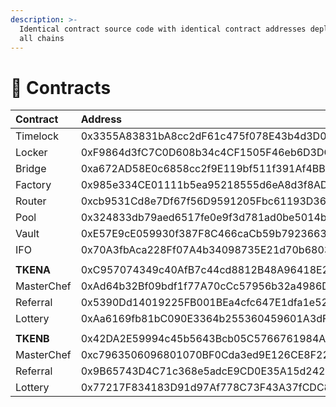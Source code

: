 ```yaml
---
description: >-
  Identical contract source code with identical contract addresses deployed on
  all chains
---
```


# 📑 Contracts

| **Contract** | Address | BSC | Heco | Polygon | Fantom |
| :--- | :--- | :---: | :---: | :---: | :---: |
| Timelock | 0x3355A83831bA8cc2dF61c475f078E43b4d3D0E4e | [view](https://testnet.bscscan.com/address/0x3355A83831bA8cc2dF61c475f078E43b4d3D0E4e#code) | [view](https://testnet.hecoinfo.com/address/0x3355A83831bA8cc2dF61c475f078E43b4d3D0E4e#code) | [view](https://mumbai.polygonscan.com/address/0x3355A83831bA8cc2dF61c475f078E43b4d3D0E4e#code) | [view](https://testnet.ftmscan.com/address/0x3355A83831bA8cc2dF61c475f078E43b4d3D0E4e#code) |
| Locker | 0xF9864d3fC7C0D608b34c4CF1505F46eb6D3DC66b | [view](https://testnet.bscscan.com/address/0xF9864d3fC7C0D608b34c4CF1505F46eb6D3DC66b#code) | [view](https://testnet.hecoinfo.com/address/0xF9864d3fC7C0D608b34c4CF1505F46eb6D3DC66b#code) | [view](https://mumbai.polygonscan.com/address/0xF9864d3fC7C0D608b34c4CF1505F46eb6D3DC66b#code) | [view](https://testnet.ftmscan.com/address/0xF9864d3fC7C0D608b34c4CF1505F46eb6D3DC66b#code) |
| Bridge | 0xa672AD58E0c6858cc2f9E119bf511f391Af4BBbE | [view](https://testnet.bscscan.com/address/0xa672AD58E0c6858cc2f9E119bf511f391Af4BBbE#code) | [view](https://testnet.hecoinfo.com/address/0xa672AD58E0c6858cc2f9E119bf511f391Af4BBbE#code) | [view](https://mumbai.polygonscan.com/address/0xa672AD58E0c6858cc2f9E119bf511f391Af4BBbE#code) | [view](https://testnet.ftmscan.com/address/0xa672AD58E0c6858cc2f9E119bf511f391Af4BBbE#code) |
| Factory | 0x985e334CE01111b5ea95218555d6eA8d3f8AD80F | [view](https://testnet.bscscan.com/address/0x985e334CE01111b5ea95218555d6eA8d3f8AD80F#code) | [view](https://testnet.hecoinfo.com/address/0x985e334CE01111b5ea95218555d6eA8d3f8AD80F#code) | [view](https://mumbai.polygonscan.com/address/0x985e334CE01111b5ea95218555d6eA8d3f8AD80F#code) | [view](https://testnet.ftmscan.com/address/0x985e334CE01111b5ea95218555d6eA8d3f8AD80F#code) |
| Router | 0xcb9531Cd8e7Df67f56D9591205Fbc61193D367C5 | [view](https://testnet.bscscan.com/address/0xcb9531Cd8e7Df67f56D9591205Fbc61193D367C5#code) | [view](https://testnet.hecoinfo.com/address/0xcb9531Cd8e7Df67f56D9591205Fbc61193D367C5#code) | [view](https://mumbai.polygonscan.com/address/0xcb9531Cd8e7Df67f56D9591205Fbc61193D367C5#code) | [view](https://testnet.ftmscan.com/address/0xcb9531Cd8e7Df67f56D9591205Fbc61193D367C5#code) |
| Pool | 0x324833db79aed6517fe0e9f3d781ad0be5014ba1 | [view](https://testnet.bscscan.com/address/0x324833db79aed6517fe0e9f3d781ad0be5014ba1#code) | [view](https://testnet.hecoinfo.com/address/0x324833db79aed6517fe0e9f3d781ad0be5014ba1#code) | [view](https://mumbai.polygonscan.com/address/0x324833db79aed6517fe0e9f3d781ad0be5014ba1#code) | [view](https://testnet.ftmscan.com/address/0x324833db79aed6517fe0e9f3d781ad0be5014ba1#code) |
| Vault | 0xE57E9cE059930f387F8C466caCb59b792366372A | [view](https://testnet.bscscan.com/address/0xE57E9cE059930f387F8C466caCb59b792366372A#code) | [view](https://testnet.hecoinfo.com/address/0xE57E9cE059930f387F8C466caCb59b792366372A#code) | [view](https://mumbai.polygonscan.com/address/0xE57E9cE059930f387F8C466caCb59b792366372A#code) | [view](https://testnet.ftmscan.com/address/0xE57E9cE059930f387F8C466caCb59b792366372A#code) |
| IFO | 0x70A3fbAca228Ff07A4b34098735E21d70b680339 | [view](https://testnet.bscscan.com/address/0x70A3fbAca228Ff07A4b34098735E21d70b680339#code) | [view](https://testnet.hecoinfo.com/address/0x70A3fbAca228Ff07A4b34098735E21d70b680339#code) | [view](https://mumbai.polygonscan.com/address/0x70A3fbAca228Ff07A4b34098735E21d70b680339#code) | [view](https://testnet.ftmscan.com/address/0x70A3fbAca228Ff07A4b34098735E21d70b680339#code) |
|  |  |  |  |  |  |
| **TKENA** | 0xC957074349c40AfB7c44cd8812B48A96418E2Ec5 | [view](https://testnet.bscscan.com/address/0xC957074349c40AfB7c44cd8812B48A96418E2Ec5#code) | [view](https://testnet.hecoinfo.com/address/0xC957074349c40AfB7c44cd8812B48A96418E2Ec5#code) | [view](https://mumbai.polygonscan.com/address/0xC957074349c40AfB7c44cd8812B48A96418E2Ec5#code) | [view](https://testnet.ftmscan.com/address/0xC957074349c40AfB7c44cd8812B48A96418E2Ec5#code) |
| MasterChef | 0xAd64b32Bf09bdf1f77A70cCc57956b32a4986D7E | [view](https://testnet.bscscan.com/address/0xAd64b32Bf09bdf1f77A70cCc57956b32a4986D7E#code) | [view](https://testnet.hecoinfo.com/address/0xAd64b32Bf09bdf1f77A70cCc57956b32a4986D7E#code) | [view](https://mumbai.polygonscan.com/address/0xAd64b32Bf09bdf1f77A70cCc57956b32a4986D7E#code) | [view](https://testnet.ftmscan.com/address/0xAd64b32Bf09bdf1f77A70cCc57956b32a4986D7E#code) |
| Referral | 0x5390Dd14019225FB001BEa4cfc647E1dfa1e5251 | [view](https://testnet.bscscan.com/address/0x5390Dd14019225FB001BEa4cfc647E1dfa1e5251#code) | [view](https://testnet.hecoinfo.com/address/0x5390Dd14019225FB001BEa4cfc647E1dfa1e5251#code) | [view](https://mumbai.polygonscan.com/address/0x5390Dd14019225FB001BEa4cfc647E1dfa1e5251#code) | [view](https://testnet.ftmscan.com/address/0x5390Dd14019225FB001BEa4cfc647E1dfa1e5251#code) |
| Lottery | 0xAa6169fb81bC090E3364b255360459601A3dF7B3 | [view](https://testnet.bscscan.com/address/0xAa6169fb81bC090E3364b255360459601A3dF7B3#code) | [view](https://testnet.hecoinfo.com/address/0xAa6169fb81bC090E3364b255360459601A3dF7B3#code) | [view](https://mumbai.polygonscan.com/address/0xAa6169fb81bC090E3364b255360459601A3dF7B3#code) | [view](https://testnet.ftmscan.com/address/0xAa6169fb81bC090E3364b255360459601A3dF7B3#code) |
|  |  |  |  |  |  |
| **TKENB** | 0x42DA2E59994c45b5643Bcb05C5766761984A3D39 | [view](https://testnet.bscscan.com/address/0x42DA2E59994c45b5643Bcb05C5766761984A3D39#code) | [view](https://testnet.hecoinfo.com/address/0x42DA2E59994c45b5643Bcb05C5766761984A3D39#code) | [view](https://mumbai.polygonscan.com/address/0x42DA2E59994c45b5643Bcb05C5766761984A3D39#code) | [view](https://testnet.ftmscan.com/address/0x42DA2E59994c45b5643Bcb05C5766761984A3D39#code) |
| MasterChef | 0xc7963506096801070BF0Cda3ed9E126CE8F228fE | [view](https://testnet.bscscan.com/address/0xc7963506096801070BF0Cda3ed9E126CE8F228fE#code) | [view](https://testnet.hecoinfo.com/address/0xc7963506096801070BF0Cda3ed9E126CE8F228fE#code) | [view](https://mumbai.polygonscan.com/address/0xc7963506096801070BF0Cda3ed9E126CE8F228fE#code) | [view](https://testnet.ftmscan.com/address/0xc7963506096801070BF0Cda3ed9E126CE8F228fE#code) |
| Referral | 0x9B65743D4C71c368e5adcE9CD0E35A15d2428dC7 | [view](https://testnet.bscscan.com/address/0x9B65743D4C71c368e5adcE9CD0E35A15d2428dC7#code) | [view](https://testnet.hecoinfo.com/address/0x9B65743D4C71c368e5adcE9CD0E35A15d2428dC7#code) | [view](https://mumbai.polygonscan.com/address/0x9B65743D4C71c368e5adcE9CD0E35A15d2428dC7#code) | [view](https://testnet.ftmscan.com/address/0x9B65743D4C71c368e5adcE9CD0E35A15d2428dC7#code) |
| Lottery | 0x77217F834183D91d97Af778C73F43A37fCDC8e36 | [view](https://testnet.bscscan.com/address/0x77217F834183D91d97Af778C73F43A37fCDC8e36#code) | [view](https://testnet.hecoinfo.com/address/0x77217F834183D91d97Af778C73F43A37fCDC8e36#code) | [view](https://mumbai.polygonscan.com/address/0x77217F834183D91d97Af778C73F43A37fCDC8e36#code) | [view](https://testnet.ftmscan.com/address/0x77217F834183D91d97Af778C73F43A37fCDC8e36#code) |

